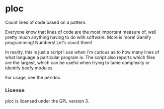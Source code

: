 ploc
====

Count lines of code based on a pattern.

Everyone know that lines of code are the most important measure of, 
well pretty much anything having to do with software. More is more! 
Gamify programming! Numbers! Let's count them!

In reality, this is just a script I use when I'm curious as to 
how many lines of what language a particular program is. The script also
reports which files are the largest, which can be useful when trying
to tame complexity or identify beefy modules.

For usage, see the perldoc.


### License

ploc is licensed under the GPL version 3.
